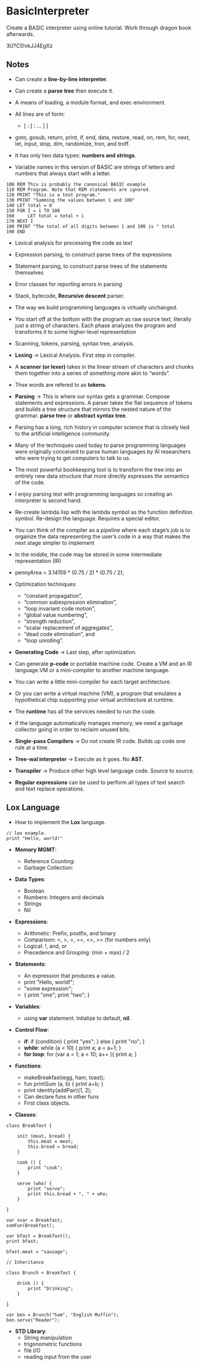 # BasicInterpreter #
Create a BASIC interpreter using online tutorial. Work through dragon book
afterwards.

3U?C5!vkJJ4EgXz

## Notes ##
* Can create a **line-by-line interpreter**.
* Can create a **parse tree** then execute it.
* A means of loading, a module format, and exec environment.

* All lines are of form:
    * <Line> <Keyword> <Parameters> [ : <Statement> [ : ... ] ]

* goto, gosub, return, print, if, end, data, restore, read, on, rem, for, next, 
  let, input, stop, dim, randomize, tron, and troff.

* It has only two data types: **numbers and strings**.

* Variable names in this version of BASIC are strings of letters and numbers 
  that always start with a letter.

```basic
100 REM This is probably the canonical BASIC example
110 REM Program. Note that REM statements are ignored.
120 PRINT "This is a test program."
130 PRINT "Summing the values between 1 and 100"
140 LET total = 0
150 FOR I = 1 TO 100
160     LET total = total + i
170 NEXT I
180 PRINT "The total of all digits between 1 and 100 is " total
190 END
``` 

* Lexical analysis for processing the code as text
* Expression parsing, to construct parse trees of the expressions
* Statement parsing, to construct parse trees of the statements themselves
* Error classes for reporting errors in parsing

* Stack, bytecode, **Recursive descent** parser.

* The way we build programming languages is virtually unchanged.

* You start off at the bottom with the program as raw source text, literally 
 just a string of characters. Each phase analyzes the program and transforms it 
 to some higher-level representation 

* Scanning, tokens, parsing, syntax tree, analysis.

* **Lexing** -> Lexical Analysis. First step in compiler.
* A **scanner (or lexer)** takes in the linear stream of characters and chunks 
  them together into a series of something more akin to “words”.
* Thse words are refered to as **tokens**.

* **Parsing** -> This is where our syntax gets a grammar. Compose statements
  and expressions. A parser takes the flat sequence of tokens and builds a tree 
  structure that mirrors the nested nature of the grammar. **parse tree** or 
  **abstract syntax tree**.

* Parsing has a long, rich history in computer science that is closely tied to 
  the artificial intelligence community.

* Many of the techniques used today to parse programming languages were 
  originally conceived to parse human languages by AI researchers who were 
  trying to get computers to talk to us.

* The most powerful bookkeeping tool is to transform the tree into an entirely 
  new data structure that more directly expresses the semantics of the code.

* I enjoy parsing text with programming languages so creating an interpreter is
  second hand.

* Re-create lambda lisp with the lambda symbol as the function definition 
 symbol. Re-design the language. Requires a special editor.

* You can think of the compiler as a pipeline where each stage’s job is to 
 organize the data representing the user’s code in a way that makes the next 
 stage simpler to implement

* In the middle, the code may be stored in some intermediate representation (IR)

* pennyArea = 3.14159 * (0.75 / 2) * (0.75 / 2);

* Optimization techniques: 
    * “constant propagation”, 
    * “common subexpression elimination”, 
    * “loop invariant code motion”, 
    * “global value numbering”, 
    * “strength reduction”, 
    * “scalar replacement of aggregates”, 
    * “dead code elimination”, and 
    * “loop unrolling”. 

* **Generating Code** -> Last step, after optimization.
* Can generate **p-code** or portable machine code. Create a VM and an IR 
  language.VM or a mini-compiler to another machine language.

* You can write a little mini-compiler for each target architecture.
* Or you can write a virtual machine (VM), a program that emulates a 
  hypothetical chip supporting your virtual architecture at runtime. 

* The  **runtime** has all the services needed to run the code.
* if the language automatically manages memory, we need a garbage collector 
  going in order to reclaim unused bits.

* **Single-pass Compilers** -> Do not create IR code. Builds up code one rule
  at a time.

* **Tree-wal interpreter** -> Execute as it goes. No **AST**.

* **Transpiler** -> Produce other high level language code. Source to source.

* **Regular expressions** can be used to perform all types of text search and text 
  replace operations.


## Lox Language ##

* How to implement the **Lox** language.
```
// lox example.
print "Hello, world!"
```

* **Memory MGMT**:
    * Reference Counting:
    * Garbage Collection:

* **Data Types**:
    * Boolean
    * Numbers: Integers and decimals
    * Strings
    * Nil

* **Expressions**:
    * Arithmetic: Prefix, postfix, and binary
    * Comparison: <, >, =, ==, <=, >= (for numbers only)
    * Logical: !, and, or
    * Precedence and Grouping: (min + max) / 2

* **Statements**:
    * An expression that produces a value.
    * print "Hello, world!";
    * "some expression";
    * { 
        print "one";
        print "two";
      }

* **Variables**:
    * using **var** statement. Intialize to default, **nil**. 

* **Control Flow**:
    * **if**:  if (condition) { print "yes"; } else { print "no"; }
    * **while**: while (a < 10) { print a; a = a+1; }
    * **for loop**: for (var a = 1; a < 10; a++ ){ print a; }

* **Functions**:
    * makeBreakfast(egg, ham, toast);
    * fun printSum (a, b) { print a+b; }
    * print identity(addPair)(1, 2);
    * Can declare funs in other funs
    * First class objects.

* **Classes**:
```
class Breakfast {
    
    init (meat, bread) {
        this.meat = meat;
        this.bread = bread;
    }

    cook () {
        print "cook";
    }

    serve (who) {
        print "serve";
        print this.bread + ", " + who; 
    } 

}

var svar = Breakfast;
somFun(Breakfast);

var bfast = Breakfast();
print bfast;

bfast.meat = "sausage";

// Inheritance

class Brunch < Breakfast {

    drink () {
        print "Drinking";
    }

}

var ben = Brunch("ham", "English Muffin");
ben.serve("Reader");
```

* **STD Library**:
    * String manipulation
    * trigonometric functions
    * file I/O
    * reading input from the user 


